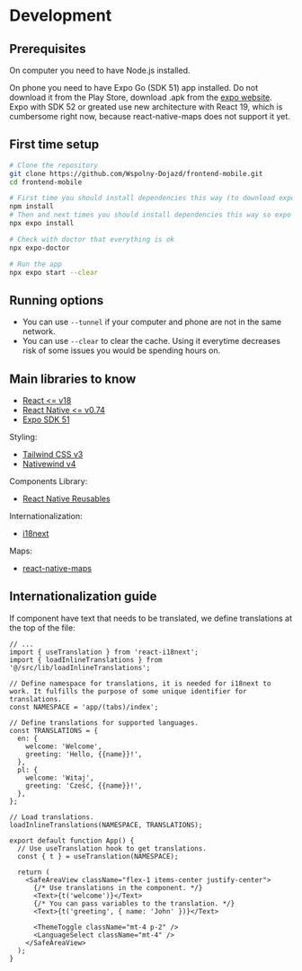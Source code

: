 # Development

## Prerequisites

On computer you need to have Node.js installed.

On phone you need to have Expo Go (SDK 51) app installed. Do not download it from the Play Store, download .apk from the [expo website](https://expo.dev/go?sdkVersion=51&platform=android&device=true). Expo with SDK 52 or greated use new architecture with React 19, which is cumbersome right now, because react-native-maps does not support it yet.

## First time setup

```bash
# Clone the repository
git clone https://github.com/Wspolny-Dojazd/frontend-mobile.git
cd frontend-mobile

# First time you should install dependencies this way (to download expo)
npm install
# Then and next times you should install dependencies this way so expo can install dependencies its way
npx expo install

# Check with doctor that everything is ok
npx expo-doctor

# Run the app
npx expo start --clear
```

## Running options

- You can use `--tunnel` if your computer and phone are not in the same network.
- You can use `--clear` to clear the cache. Using it everytime decreases risk of some issues you would be spending hours on.

## Main libraries to know

- [React <= v18](https://react.dev/)
- [React Native <= v0.74](https://reactnative.dev/)
- [Expo SDK 51](https://docs.expo.dev/)

Styling:

- [Tailwind CSS v3](https://v3.tailwindcss.com/)
- [Nativewind v4](https://www.nativewind.dev/)

Components Library:

- [React Native Reusables](https://github.com/mrzachnugent/react-native-reusables)

Internationalization:

- [i18next](https://www.i18next.com/)

Maps:

- [react-native-maps](https://github.com/react-native-maps/react-native-maps)

## Internationalization guide

If component have text that needs to be translated, we define translations at the top of the file:

```tsx
// ...
import { useTranslation } from 'react-i18next';
import { loadInlineTranslations } from '@/src/lib/loadInlineTranslations';

// Define namespace for translations, it is needed for i18next to work. It fulfills the purpose of some unique identifier for translations.
const NAMESPACE = 'app/(tabs)/index';

// Define translations for supported languages.
const TRANSLATIONS = {
  en: {
    welcome: 'Welcome',
    greeting: 'Hello, {{name}}!',
  },
  pl: {
    welcome: 'Witaj',
    greeting: 'Cześć, {{name}}!',
  },
};

// Load translations.
loadInlineTranslations(NAMESPACE, TRANSLATIONS);

export default function App() {
  // Use useTranslation hook to get translations.
  const { t } = useTranslation(NAMESPACE);

  return (
    <SafeAreaView className="flex-1 items-center justify-center">
      {/* Use translations in the component. */}
      <Text>{t('welcome')}</Text>
      {/* You can pass variables to the translation. */}
      <Text>{t('greeting', { name: 'John' })}</Text>

      <ThemeToggle className="mt-4 p-2" />
      <LanguageSelect className="mt-4" />
    </SafeAreaView>
  );
}
```
